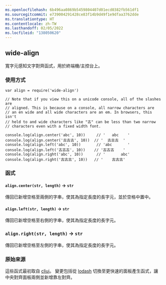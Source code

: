 ```yaml
---
ms.openlocfilehash: 6b496aa0869b5459804407d01ecd0382fb561df1
ms.sourcegitcommit: e739004291428ce83f14b9d49f1e9dfaa3762dde
ms.translationtype: HT
ms.contentlocale: zh-TW
ms.lasthandoff: 02/05/2022
ms.locfileid: "138050620"
---
```

<a name="wide-align"></a>wide-align
----------

寬字元感知文字對齊函式，用於終端機/主控台上。

### <a name="usage"></a>使用方式

```
var align = require('wide-align')

// Note that if you view this on a unicode console, all of the slashes are
// aligned. This is because on a console, all narrow characters are
// an en wide and all wide characters are an em. In browsers, this isn't
// held to and wide characters like "古" can be less than two narrow
// characters even with a fixed width font.

console.log(align.center('abc', 10))     // '   abc    '
console.log(align.center('古古古', 10))  // '  古古古  '
console.log(align.left('abc', 10))       // 'abc       '
console.log(align.left('古古古', 10))    // '古古古    '
console.log(align.right('abc', 10))      // '       abc'
console.log(align.right('古古古', 10))   // '    古古古'
```

### <a name="functions"></a>函式

#### <a name="aligncenterstr-length--str"></a>`align.center(str, length)` → `str`

傳回已新增空格至兩側的字串，使其為指定長度的長字元，並於空格中置中。

#### <a name="alignleftstr-length--str"></a>`align.left(str, length)` → `str`

傳回已新增空格至右側的字串，使其為指定長度的長字元。

### <a name="alignrightstr-length--str"></a>`align.right(str, length)` → `str`

傳回已新增空格至左側的字串，使其為指定長度的長字元。

### <a name="origins"></a>原始來源

這些函式最初取自 [cliui](https://npmjs.com/package/cliui)。 變更包括從 [lodash](https://npmjs.com/package/lodash) 切換至更快速的面板產生函式，讓中央對齊面板兩側並新增靠左對齊。
